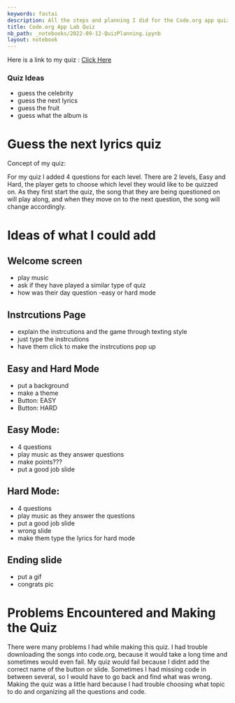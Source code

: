 ```yaml
---
keywords: fastai
description: All the steps and planning I did for the Code.org app quiz!
title: Code.org App Lab Quiz
nb_path: _notebooks/2022-09-12-QuizPlanning.ipynb
layout: notebook
---
```


<!--
#################################################
### THIS FILE WAS AUTOGENERATED! DO NOT EDIT! ###
#################################################
# file to edit: _notebooks/2022-09-12-QuizPlanning.ipynb
-->

<div class="container" id="notebook-container">
        
<div class="cell border-box-sizing text_cell rendered"><div class="inner_cell">
<div class="text_cell_render border-box-sizing rendered_html">
<p>Here is a link to my quiz : <a href="https://studio.code.org/projects/applab/-peUPlrwjVHR-rgW5aU0VYVA5D8e5jaySz2QT1-ePps">Click Here</a></p>
<h3 id="Quiz-Ideas">Quiz Ideas<a class="anchor-link" href="#Quiz-Ideas"> </a></h3><ul>
<li>guess the celebrity</li>
<li>guess the next lyrics</li>
<li>guess the fruit</li>
<li>guess what the album is</li>
</ul>

</div>
</div>
</div>
<div class="cell border-box-sizing text_cell rendered"><div class="inner_cell">
<div class="text_cell_render border-box-sizing rendered_html">
<h1 id="Guess-the-next-lyrics-quiz">Guess the next lyrics quiz<a class="anchor-link" href="#Guess-the-next-lyrics-quiz"> </a></h1><p>Concept of my quiz:</p>
<p>For my quiz I added 4 questions for each level. There are 2 levels, Easy and Hard, the player gets to choose which level they would like to be quizzed on. As they first start the quiz, the song that they are being questioned on will play along, and when they move on to the next question, the song will change accordingly.</p>

</div>
</div>
</div>
<div class="cell border-box-sizing text_cell rendered"><div class="inner_cell">
<div class="text_cell_render border-box-sizing rendered_html">
<h1 id="Ideas-of-what-I-could-add">Ideas of what I could add<a class="anchor-link" href="#Ideas-of-what-I-could-add"> </a></h1><h2 id="Welcome-screen">Welcome screen<a class="anchor-link" href="#Welcome-screen"> </a></h2><ul>
<li>play music</li>
<li>ask if they have played a similar type of quiz</li>
<li>how was their day question
-easy or hard mode</li>
</ul>
<h2 id="Instrcutions-Page">Instrcutions Page<a class="anchor-link" href="#Instrcutions-Page"> </a></h2><ul>
<li>explain the instrcutions and the game through texting style</li>
<li>just type the instrcutions</li>
<li>have them click to make the instrcutions pop up</li>
</ul>
<h2 id="Easy-and-Hard-Mode">Easy and Hard Mode<a class="anchor-link" href="#Easy-and-Hard-Mode"> </a></h2><ul>
<li>put a background</li>
<li>make a theme</li>
<li>Button: EASY</li>
<li>Button: HARD</li>
</ul>
<h2 id="Easy-Mode:">Easy Mode:<a class="anchor-link" href="#Easy-Mode:"> </a></h2><ul>
<li>4 questions</li>
<li>play music as they answer questions</li>
<li>make points???</li>
<li>put a good job slide</li>
</ul>
<h2 id="Hard-Mode:">Hard Mode:<a class="anchor-link" href="#Hard-Mode:"> </a></h2><ul>
<li>4 questions</li>
<li>play music as they answer the questions</li>
<li>put a good job slide</li>
<li>wrong slide</li>
<li>make them type the lyrics for hard mode</li>
</ul>
<h2 id="Ending-slide">Ending slide<a class="anchor-link" href="#Ending-slide"> </a></h2><ul>
<li>put a gif</li>
<li>congrats pic</li>
</ul>

</div>
</div>
</div>
<div class="cell border-box-sizing text_cell rendered"><div class="inner_cell">
<div class="text_cell_render border-box-sizing rendered_html">
<h1 id="Problems-Encountered-and-Making-the-Quiz">Problems Encountered and Making the Quiz<a class="anchor-link" href="#Problems-Encountered-and-Making-the-Quiz"> </a></h1><p>There were many problems I had while making this quiz. I had trouble downloading the songs into code.org, because it would take a long time and sometimes would even fail. My quiz would fail because I didnt add the correct name of the button or slide. Sometimes I had missing code in between several, so I would have to go back and find what was wrong. Making the quiz was a little hard because I had trouble choosing what topic to do and organizing all the questions and code.</p>

</div>
</div>
</div>
</div>
 

